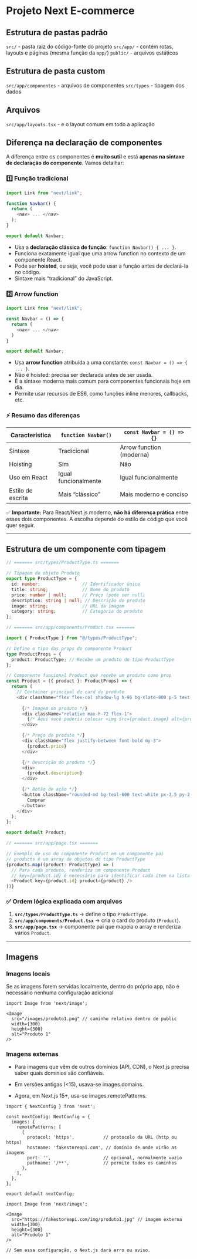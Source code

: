 # Projeto Next E-commerce

## Estrutura de pastas padrão

`src/` - pasta raiz do código-fonte do projeto
`src/app/` - contém rotas, layouts e páginas (mesma função da `app/`)
`public/` - arquivos estáticos

## Estrutura de pasta custom

`src/app/componentes` - arquivos de componentes
`src/types` - tipagem dos dados

## Arquivos 

`src/app/layouts.tsx` - e o layout comum em todo a aplicação

## Diferença na declaração de componentes

A diferença entre os componentes é **muito sutil** e está **apenas na sintaxe de declaração do componente**. Vamos detalhar:

### 1️⃣ Função tradicional

```javascript
import Link from "next/link";

function Navbar() {
  return (
    <nav> ... </nav>
  );
}

export default Navbar;
```

* Usa a **declaração clássica de função**: `function Navbar() { ... }`.
* Funciona exatamente igual que uma arrow function no contexto de um componente React.
* Pode ser **hoisted**, ou seja, você pode usar a função antes de declará-la no código.
* Sintaxe mais “tradicional” do JavaScript.

### 2️⃣ Arrow function

```javascript
import Link from "next/link";

const Navbar = () => {
  return (
    <nav> ... </nav>
  )
}

export default Navbar;
```

* Usa **arrow function** atribuída a uma constante: `const Navbar = () => { ... }`.
* Não é hoisted: precisa ser declarada antes de ser usada.
* É a sintaxe moderna mais comum para componentes funcionais hoje em dia.
* Permite usar recursos de ES6, como funções inline menores, callbacks, etc.

### ⚡ Resumo das diferenças

| Característica    | `function Navbar()`  | `const Navbar = () => {}` |
| ----------------- | -------------------- | ------------------------- |
| Sintaxe           | Tradicional          | Arrow function (moderna)  |
| Hoisting          | Sim                  | Não                       |
| Uso em React      | Igual funcionalmente | Igual funcionalmente      |
| Estilo de escrita | Mais “clássico”      | Mais moderno e conciso    |

✅ **Importante:** Para React/Next.js moderno, **não há diferença prática** entre esses dois componentes. A escolha depende do estilo de código que você quer seguir.

---

## Estrutura de um componente com tipagem

```ts
// ======= src/types/ProductType.ts =======

// Tipagem do objeto Produto
export type ProductType = {
  id: number;                // Identificador único
  title: string;             // Nome do produto
  price: number | null;      // Preço (pode ser null)
  description: string | null; // Descrição do produto
  image: string;             // URL da imagem
  category: string;          // Categoria do produto
};
```

```ts
// ======= src/app/components/Product.tsx =======

import { ProductType } from "@/types/ProductType";

// Define o tipo das props do componente Product
type ProductProps = {
  product: ProductType; // Recebe um produto do tipo ProductType
};

// Componente funcional Product que recebe um produto como prop
const Product = ({ product }: ProductProps) => {
  return (
    // Container principal do card do produto
    <div className="flex flex-col shadow-lg h-96 bg-slate-800 p-5 text-gray-300">
      
      {/* Imagem do produto */}
      <div className="relative max-h-72 flex-1">
        {/* Aqui você poderia colocar <img src={product.image} alt={product.title}/> */}
      </div>

      {/* Preço do produto */}
      <div className="flex justify-between font-bold my-3">
        {product.price}
      </div>

      {/* Descrição do produto */}
      <div>
        {product.description}
      </div>

      {/* Botão de ação */}
      <button className="rounded-md bg-teal-600 text-white px-3.5 py-2.5 text-sm text-center">
        Comprar
      </button>
    </div>
  );
};

export default Product;
```

```ts
// ======= src/app/page.tsx =======

// Exemplo de uso do componente Product em um componente pai
// products é um array de objetos do tipo ProductType
{products.map((product: ProductType) => (
  // Para cada produto, renderiza um componente Product
  // key={product.id} é necessário para identificar cada item na lista
  <Product key={product.id} product={product} />
))}
```

### ✅ Ordem lógica explicada com arquivos

1. **`src/types/ProductType.ts`** → define o tipo `ProductType`.
2. **`src/app/components/Product.tsx`** → cria o card do produto (`Product`).
3. **`src/app/page.tsx`** → componente pai que mapeia o array e renderiza vários `Product`.

---

## Imagens

### Imagens locais

Se as imagens forem servidas localmente, dentro do próprio app, não é necessário nenhuma configuração adicional

```tsx
import Image from 'next/image';

<Image
  src="/images/produto1.png" // caminho relativo dentro de public
  width={300}
  height={300}
  alt="Produto 1"
/>
```

### Imagens externas

- Para imagens que vêm de outros domínios (API, CDN), o Next.js precisa saber quais domínios são confiáveis.

- Em versões antigas (<15), usava-se images.domains.

- Agora, em Next.js 15+, usa-se images.remotePatterns.

```tsx
import { NextConfig } from 'next';

const nextConfig: NextConfig = {
  images: {
    remotePatterns: [
      {
        protocol: 'https',           // protocolo da URL (http ou https)
        hostname: 'fakestoreapi.com', // domínio de onde virão as imagens
        port: '',                    // opcional, normalmente vazio
        pathname: '/**',             // permite todos os caminhos
      },
    ],
  },
};

export default nextConfig;

import Image from 'next/image';

<Image
  src="https://fakestoreapi.com/img/produto1.jpg" // imagem externa
  width={300}
  height={300}
  alt="Produto 1"
/>

// Sem essa configuração, o Next.js dará erro ou aviso.
```